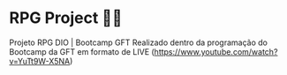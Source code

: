 # RPG Project 🧙‍♂️

Projeto RPG DIO | Bootcamp GFT
Realizado dentro da programação do Bootcamp da GFT em formato de LIVE 
(https://www.youtube.com/watch?v=YuTt9W-X5NA)
